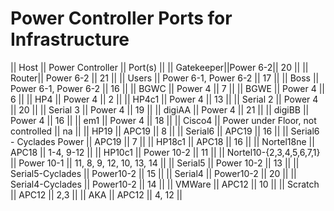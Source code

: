 # Power Controller Ports for Infrastructure

|| Host || Power Controller || Port(s) ||
|| Gatekeeper||Power 6-2|| 20 ||
|| Router|| Power 6-2 || 21 ||
|| Users || Power 6-1, Power 6-2 || 17 ||
|| Boss || Power 6-1, Power 6-2 || 16 ||
|| BGWC || Power 4 || 7 ||
|| BGWE || Power 4 || 6 ||
|| HP4  || Power 4 || 2 ||
|| HP4c1 || Power 4 || 13 ||
|| Serial 2 || Power 4 || 20 ||
|| Serial 3 || Power 4 || 19 ||
|| digiAA || Power 4 || 21 ||
|| digiBB || Power 4 || 16 ||
|| em1 || Power 4 || 18 ||
|| Cisco4 || Power under Floor, not controlled || na ||
|| HP19 || APC19 || 8 || 
|| Serial6 || APC19 || 16 ||
|| Serial6 - Cyclades Power || APC19 ||  7 ||
|| HP18c1 || APC18 || 16 ||
|| Nortel18ne || APC18 || 1-4, 9-12 ||
|| HP10c1 || Power 10-2 || 11 ||
|| Nortel10-{2,3,4,5,6,7,1} || Power 10-1 || 11, 8, 9, 12, 10, 13, 14 ||
|| Serial5 || Power 10-2 || 13 ||
|| Serial5-Cyclades || Power10-2 || 15 ||
|| Serial4 || Power10-2 || 20 ||
|| Serial4-Cyclades || Power10-2 || 14 ||
|| VMWare || APC12 || 10 ||
|| Scratch || APC12 || 2,3 ||
|| AKA || APC12 || 4, 12 ||